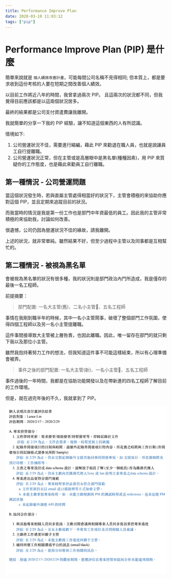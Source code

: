 ```yaml
---
title: Performance Improve Plan
date: 2020-03-10 11:03:12
tags: ["pip"]
---
```

# Performance Improve Plan (PIP) 是什麼

簡單來說就是 `個人績效改善計畫`，可能每間公司名稱不見得相同; 但本質上，都是要求收到這份考核的人要在短期之間改善個人績效。

以目前工作將近八年的時間，我曾拿過兩次 PIP。 且這兩次的狀況都不同，但我覺得目前應該都是以這兩個狀況居多。

最終的結果都是公司支付資遣費讓我離開。

我就簡單的分享一下我的 PIP 經驗，讓不知道這個東西的人有所認識。

情境如下:

1. 公司營運狀況不佳，需要進行縮編，藉此 PIP 來勸退在職人員，也就是說讓員工自行提離職。
2. 公司營運狀況正常，但在主管或是高層眼中是黑名單(種種因素)，用 PIP 來質疑你的工作態度，也是藉此來勸員工自行離職。


## 第一種情況 - 公司營運問題

當這個狀況發生時，若與直屬主管處得相當好的狀況下，主管會積極的來協助你應對這個 PIP，並且定期來追蹤目前的狀況。

而我當時的情況是我是第一份工作也是部門中年資最低的員工。因此我的主管非常積極的來協助我，討論如何改善。

很遺憾，公司仍因為營運狀況不佳的緣故，請我離開。

上述的狀況，就非常單純。雖然結果不好，但至少過程中主管以及同事都是互相幫忙的。

## 第二種情況 - 被視為黑名單

會被視為黑名單的狀況有很多種，我的狀況則是部門政治內鬥所造成，我是僅存的最後一名工程師。

前提摘要：

> 部門配置: 一名大主管(舊)、二名小主管、五名工程師

事情在我剛到職半年的時候，其中一名小主管鬧事，破壞了整個部門工作氛圍，使得四個工程師以及另一名小主管提離職。

這件事間接導致大主管被上層咎責，也因此離職。因此，唯一留存在部門的就只剩下我以及那位小主管。

雖然我抱持著努力工作的想法，但我知道這件事不可能這樣結束，所以有心理準備會被弄。

> 事件之後的部門配置: 一名大主管(新)、一名小主管、五名工程師

事件過後的一年時間，我都是在協助功能開發以及在帶新進的四名工程師了解目前的工作環境。

但是，就在過完年後的不久，我就拿到了 PIP。

![PIP](https://github.com/LanceRabbit/LanceRabbit.github.io/blob/source/source/images/pip.png)